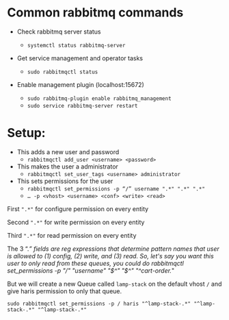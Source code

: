 # Common rabbitmq commands

* Check rabbitmq server status
	- `systemctl status rabbitmq-server`

* Get service management and operator tasks
	- `sudo rabbitmqctl status`

* Enable management plugin (localhost:15672)
	- `sudo rabbitmq-plugin enable rabbitmq_management`
	- `sudo service rabbitmq-server restart`

# Setup:

* This adds a new user and password
	- `rabbitmqctl add_user <username> <password>`
* This makes the user a administrator
	- `rabbitmqctl set_user_tags <username> administrator`
* This sets permissions for the user
	- `rabbitmqctl set_permissions -p “/” username ".*" ".*" ".*"`
	- `… -p <vhost> <username> <conf> <write> <read>`

First `".*"` for configure permission on every entity

Second `".*"` for write permission on every entity

Third `".*"` for read permission on every entity


The 3 “.*” fields are reg expressions that determine pattern names that user is allowed to 
(1) config, (2) write, and (3) read. So, let's say you want this user to only read from these queues, you could do rabbitmqctl set_permissions -p "/" "username" "$^" "$^" "^cart-order.*"

But we will create a new Queue called `lamp-stack` on the default vhost `/` and give haris permission to only that queue.

`sudo rabbitmqctl set_permissions -p / haris "^lamp-stack-.*" "^lamp-stack-.*" "^lamp-stack-.*"`

